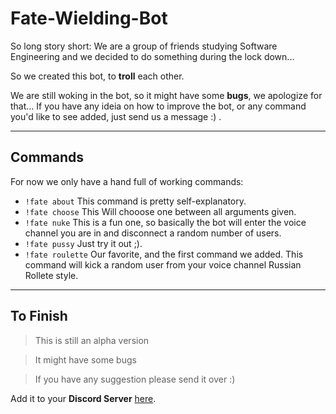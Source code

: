 # Fate-Wielding-Bot

<p> So long story short: We are a group of friends studying Software Engineering and we decided to do something during the lock down... </p>
<p> So we created this bot, to <strong>troll</strong>  each other.</p>

We are still woking in the bot, so it might have some **bugs**, we apologize for that...
If you have any ideia on how to improve the bot, or any command you'd like to see added, just send us a message :) .

---

## Commands
<p> For now we only have a hand full of working commands:</p>

- `!fate about` This command is pretty self-explanatory.
- `!fate choose` This Will chooose one between all arguments given.
- `!fate nuke` This is a fun one, so basically the bot will enter the voice channel you are in and disconnect a random number of users.
- `!fate pussy` Just try it out ;). 
- `!fate roulette` Our favorite, and the first command we added. This command will kick a random user from your voice channel Russian Rollete style.

---
## To Finish
> This is still an alpha version

>It might have some bugs

> If you have any suggestion please send it over :)

Add it to your **Discord Server** [here](https://discord.com/api/oauth2/authorize?client_id=801580589903904799&permissions=8&scope=bot).
